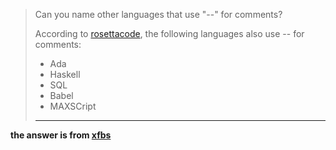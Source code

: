 > Can you name other languages that use "--" for comments?
> 
> According to [rosettacode](http://rosettacode.org/wiki/Comments), the following languages also use -- for comments:
>
> * Ada
> * Haskell
> * SQL
> * Babel 
> * MAXSCript  
> *********
> 

**the answer is from [__xfbs__](https://github.com/xfbs/PiL3/blob/master/01GettingStarted/comments.markdown)**
